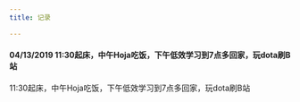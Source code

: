 ```yaml
---
title: 记录

---
```



#### 04/13/2019 11:30起床，中午Hoja吃饭，下午低效学习到7点多回家，玩dota刷B站
11:30起床，中午Hoja吃饭，下午低效学习到7点多回家，玩dota刷B站
